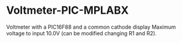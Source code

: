 # Voltmeter-PIC-MPLABX
Voltmeter with a PIC16F88 and a common cathode display
Maximum voltage to input 10.0V (can be modified changing R1 and R2). 
